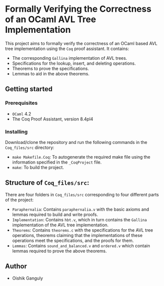 # Formally Verifying the Correctness of an OCaml AVL Tree Implementation

This project aims to formally verify the correctness of an OCaml based AVL tree implementation
using the `Coq` proof assistant. It contains:
- The corresponding `Gallina` implementation of AVL trees.
- Specifications for the lookup, insert, and deleting operations.
- Theorems to prove the specifications.
- Lemmas to aid in the above theorems. 

## Getting started

### Prerequisites

- `OCaml` 4.2
- The Coq Proof Assistant, version 8.4pl4 

### Installing 

Download/clone the repository and run the following commands in the `Coq_files/src` directory:

- `make Makefile.Coq`: To autogenerate the required make file using the information specified in
the `_CoqProject` file.
- `make`: To build the project. 

## Structure of `Coq_files/src`: 
There are four folders in `Coq_files/src` corresponding to four different parts of the project:
- `Paraphernalia`: Contains `paraphernalia.v` with the basic axioms and lemmas required to build
and write proofs.
- `Implementation`: Contains `hbt.v`, which in turn contains the `Gallina` implementation of the
AVL tree implementation.
- `Theorems`: Contains `theorems.c` with the specifications for the AVL tree operations, theorems
claiming that the implementations of these operations meet the specifications, and the proofs for
them. 
- `Lemmas`: Contains `sound_and_balanced.v` and `ordered.v` which contain lemmas required to
prove the above theorems. 

## Author

- Oishik Ganguly 